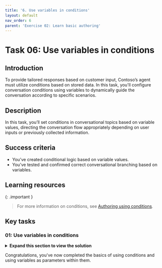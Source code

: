 ```yaml
---
title: '6. Use variables in conditions'
layout: default
nav_order: 6
parent: 'Exercise 02: Learn basic authoring'
---
```



# Task 06: Use variables in conditions

## Introduction

To provide tailored responses based on customer input, Contoso’s agent must utilize conditions based on stored data. In this task, you'll configure conversation conditions using variables to dynamically guide the conversation according to specific scenarios.

## Description

In this task, you’ll set conditions in conversational topics based on variable values, directing the conversation flow appropriately depending on user inputs or previously collected information.

## Success criteria

-   You’ve created conditional logic based on variable values.
-   You’ve tested and confirmed correct conversational branching based on variables.

## Learning resources

{: .important }
> For more information on conditions, see [Authoring using conditions](https://learn.microsoft.com/microsoft-copilot-studio/authoring-using-conditions).


## Key tasks

### 01: Use variables in conditions

<details markdown="block"> 
  <summary><strong>Expand this section to view the solution</strong></summary> 

1. Under the **Message** node, select the **+** button, then select **Add a condition**.
 	
    ![uy1jy7zf.jpg](../../media/uy1jy7zf.jpg)

	{: .note }
	> Two new nodes will appear. One is your **Condition** and the other is an exception for **All other conditions**.

1. In the **Condition** node, select **Select a variable**, then select your **OrderRequest** global variable.
 	
    ![3g6a6ipr.jpg](../../media/3g6a6ipr.jpg)

1. Keep the condition operator as **is equal to**.

1. Select the text box for **Enter or select a value**, then select **Update**.
 	
    ![6qtusy5p.jpg](../../media/6qtusy5p.jpg)

1. Select the **+** button between the **Message** node and the branching **Condition** nodes, then select **Add a condition** to add another branch.

	![fgpypqef.jpg](../../media/fgpypqef.jpg)

1. In the new **Condition** node, repeat steps 2 and 3, then set the value to **Check**.

1. Repeat the same steps to add a **Condition** node for **Cancel**. 

	![95syx8z0.jpg](../../media/95syx8z0.jpg)

1. Under each **Condition** node, select the **+** button, then select **Send a message** to add a **Message** node.

1. Set different messages depending on the condition:

	`One moment while I update that order.`

    `Let me check on that order for you.`

    `No problem. Give me just a moment to cancel that order.`
 
	![bu6892f5.jpg](../../media/bu6892f5.jpg)

	{: .important }
	> Do things faster by selecting a node and copying it using the upper-left productivity tools menu. Once copied, the node is available to be pasted, using the same tools menu or when using the **+** button to add a new node.
    >
    > ![w2dae79c.jpg](../../media/w2dae79c.jpg)
    >
    > ![2gz8yl2c.jpg](../../media/2gz8yl2c.jpg)

1. Select **Save** in the upper-right part of the canvas to save the topic.

1. Select the refresh icon in the upper-right corner of the **Test your agent** pane to start a new conversation.

1. Explore the different trigger phrases and conditions that lead the user to view different message outcomes.

{: .important }
> Conditions are foundational tools that help you create tailored experiences based on what the user has selected or answered in previous questions. You can nest conditions within other conditions for more complex logic.

</details>

Congratulations, you've now completed the basics of using conditions and using variables as parameters within them.